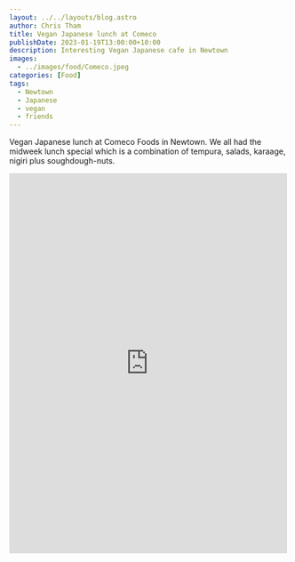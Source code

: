 ```yaml
---
layout: ../../layouts/blog.astro
author: Chris Tham
title: Vegan Japanese lunch at Comeco
publishDate: 2023-01-19T13:00:00+10:00
description: Interesting Vegan Japanese cafe in Newtown
images:
  - ../images/food/Comeco.jpeg
categories: [Food]
tags:
  - Newtown
  - Japanese
  - vegan
  - friends
---
```


Vegan Japanese lunch at Comeco Foods in Newtown. We all had the midweek lunch special which is a combination of tempura, salads, karaage, nigiri plus soughdough-nuts.

<iframe src="https://www.facebook.com/plugins/post.php?href=https%3A%2F%2Fwww.facebook.com%2Fchris1.tham%2Fposts%2Fpfbid02cHnw7fpCjxJfVWfgAhzkhzF4Ufwge8YzmgRHude6vwYQfsHF8bHvrLb3bvVmb5mpl&show_text=true&width=500" width="500" height="684" style="border:none;overflow:hidden" scrolling="no" frameborder="0" allowfullscreen="true" allow="autoplay; clipboard-write; encrypted-media; picture-in-picture; web-share"></iframe>
